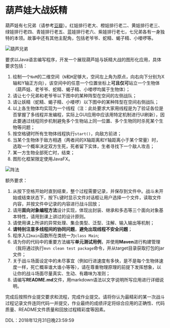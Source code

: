 # 葫芦娃大战妖精

葫芦娃有七兄弟（请参考[豆瓣](https://movie.douban.com/subject/1428576/)）。红娃排行老大、橙娃排行老二、黄娃排行老三、绿娃排行老四、青娃排行老五、蓝娃排行老六、紫娃排行老七，七兄弟各有一身独特的本领。故事中还有其他主配角，包括老爷爷、蛇精、蝎子精、小喽啰等。

![葫芦兄弟](http://english.cri.cn/mmsource/images/2009/06/24/4634carton1.jpg)

要求以Java语言编写程序，开发一个展现葫芦娃与妖精大战的图形化应用，具体要求包括：
1. 绘制一个`NxM`的二维空间（`N`和`M`足够大，空间左上角为原点，向右向下分别为X轴和Y轴正方向），该空间中的任意一个位置坐标上**可且仅可**站立一个生物体（葫芦娃、老爷爷、蛇精、蝎子精、小喽啰均属于生物体）；
2. 请让七个兄弟和老爷爷以下图中的某种阵型在空间的左侧战队；
3. 请让妖精（蛇精、蝎子精、小喽啰）以下图中的某种阵型在空间右侧战队；
4. 以上各生物体均实现为一个线程（注：此处要求大家用线程是为了验证各位是否掌握了多线程并发编程，实际上GUI应用中应该用特定机制进行UI刷新），因此要通过线程同步机制避免多个生物站上同一位置、多个生物同时杀死某个生物等问题；
5. 按空格键时所有生物体线程执行`start()`，向敌方前进；
6. 当某个生物体于敌方相遇（两者间的X轴距离和Y轴距离小于某个常量）时，选取一个概率决定双方生死，死者留下实体，生者寻找下一个敌人攻击；
7. 某一方生物全部死亡时，结束；
8. 图形化框架限定使用JavaFX。


![阵法](http://www.jingduzhisheng.com/wsxs/201609/12/W020160912537837823809.jpg)


额外要求：
1. 从按下空格开始时直到结束，整个过程需要记录，并保存到文件中。战斗未开始或结束状态下，按下`L`键时显示文件对话框让用户选择一个文件，读取文件内容，并按文件中记录的内容进行战斗回放；
2. 请用**面向对象编程方法**设计实现，体现出封装、继承和多态等三个面向对象基本特性，请用到课上讲过的设计原则。
3. 请使用课上所讲的异常处理、集合类型、泛型、注解、输入输出等机制；
4. **请特别注意多线程间的协同问题**，**避免出现线程不安全问题**；
5. 程序入口`main`函数所在类统一为`class Main`;
6. 请为你的代码中的重要方法编写**单元测试用例**，并使用**Maven**进行构建管理（我将通过执行`mvn clean test package`命令，并从target目录获取打包的jar文件；
7. 关于战斗场面设定中的未尽事宜（例如行进速度有多快，是不是每个生物体速度一样，死亡概率谁大谁小等等），请在尊重物理原理的前提下发挥想象，以让你的战斗场面尽量真实、生动、有趣味为准则；
8. 请编写**README.md**文件，用markdown语法以文字说明所写应用进行详细说明。


完成后按照作业提交要求和流程，完成作业提交。请将你认为最精彩的某一次战斗过程记录文件连同代码一并提交，作业最终的成绩评定将综合应用的正确性、代码质量、README文件质量和回放过程精彩度等因素。



DDL：2018年12月31日晚23:59:59
